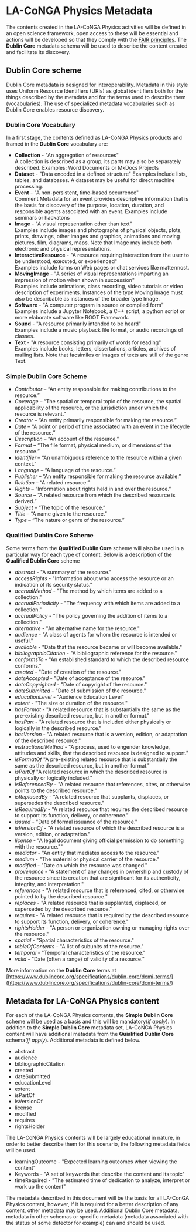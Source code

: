 # LA-CoNGA Physics Metadata

The contents created in the LA-CoNGA Physics activities will be defined in an open science framework, open access to these will be essential and actions will be developed so that they comply with the [FAIR principles](https://www.go-fair.org/fair-principles/). The **Dublin Core** metadata schema will be used to describe the content created and facilitate its discovery.

## Dublin Core scheme

Dublin Core metadata is designed for interoperability. Metadata in this style uses Uniform Resource Identifiers (URIs) as global identifiers both for the things described by the metadata and for the terms used to describe them (vocabularies). The use of specialized metadata vocabularies such as Dublin Core enables resource discovery.

### Dublin Core Vocabulary

In a first stage, the contents defined as LA-CoNGA Physics products and framed in the **Dublin Core** vocabulary are:

- **Collection** - "An aggregation of resources"  
A collection is described as a group; its parts may also be separately described. Examples: Word Documents or MkDocs Projects
- **Dataset** - "Data encoded in a defined structure"
Examples include lists, tables, and databases. A dataset may be useful for direct machine processing.
- **Event** - "A non-persistent, time-based occurrence"   
Comment Metadata for an event provides descriptive information that is the basis for discovery of the purpose, location, duration, and responsible agents associated with an event. Examples include seminars or hackatons
- **Image** - "A visual representation other than text"   
Examples include images and photographs of physical objects, plots, prints, drawings, other images and graphics, animations and moving pictures, film, diagrams, maps. Note that Image may include both electronic and physical representations.
- **InteractiveResource** - "A resource requiring interaction from the user to be understood, executed, or experienced"  
Examples include forms on Web pages or chat services like mattermost.
- **MovingImage** - "A series of visual representations imparting an impression of motion when shown in succession"   
Examples include animations, class recording, video tutorials or video description of experiments. Instances of the type Moving Image must also be describable as instances of the broader type Image.
- **Software** - "A computer program in source or compiled form"  
Examples include a Jupyter Notebook, a C++ script, a python script or more elaborate software like ROOT Framework.
- **Sound** - "A resource primarily intended to be heard"   
Examples include a music playback file format, or audio recordings of classes.
- **Text** - "A resource consisting primarily of words for reading"   
Examples include books, letters, dissertations, articles, archives of mailing lists. Note that facsimiles or images of texts are still of the genre Text.

### Simple Dublin Core Scheme

- *Contributor* – “An entity responsible for making contributions to the resource.”
- *Coverage* – “The spatial or temporal topic of the resource, the spatial applicability of the resource, or the jurisdiction under which the resource is relevant.”
- *Creator* – “An entity primarily responsible for making the resource.”
- *Date* – “A point or period of time associated with an event in the lifecycle of the resource.”
- *Description* – “An account of the resource.”
- *Format* – “The file format, physical medium, or dimensions of the resource.”
- *Identifier* – “An unambiguous reference to the resource within a given context.”
- *Language* – “A language of the resource.”
- *Publisher* – “An entity responsible for making the resource available.”
- *Relation* – “A related resource.”
- *Rights* – “Information about rights held in and over the resource.”
- *Source* – “A related resource from which the described resource is derived.”
- *Subject* – “The topic of the resource.”
- *Title* – “A name given to the resource.”
- *Type* – “The nature or genre of the resource.”

### Qualified Dublin Core Scheme

Some terms from the **Qualified Dublin Core** scheme will also be used in a particular way for each type of content. Below is a description of the **Qualified Dublin Core** scheme

- *abstract* - "A summary of the resource."
- *accessRights* - "Information about who access the resource or an indication of its security status."
- *accrualMethod* - "The method by which items are added to a collection."
- *accrualPeriodicity* - "The frequency with which items are added to a collection."
- *accrualPolicy* - "The policy governing the addition of items to a collection."
- *alternative* - "An alternative name for the resource."
- *audience* - "A class of agents for whom the resource is intended or useful."
- *available* - "Date that the resource became or will become available."
- *bibliographicCitation* - "A bibliographic reference for the resource."
- *conformsTo* - "An established standard to which the described resource conforms."
- *created* - "Date of creation of the resource."
- *dateAccepted* - "Date of acceptance of the resource."
- *dateCopyrighted* - "Date of copyright of the resource."
- *dateSubmitted* - "Date of submission of the resource."
- *educationLevel* - "Audience Education Level"
- *extent* - "The size or duration of the resource."
- *hasFormat* - "A related resource that is substantially the same as the pre-existing described resource, but in another format."
- *hasPart* - "A related resource that is included either physically or logically in the described resource."
- *hasVersion* - "A related resource that is a version, edition, or adaptation of the described resource."
- *instructionalMethod* - "A process, used to engender knowledge, attitudes and skills, that the described resource is designed to support."
- *isFormatOf* "A pre-existing related resource that is substantially the same as the described resource, but in another format."
- *isPartOf* "A related resource in which the described resource is physically or logically included."
- *isReferencedBy* - "A related resource that references, cites, or otherwise points to the described resource."
- *isReplacedBy* - "A related resource that supplants, displaces, or supersedes the described resource."
- *isRequiredBy* - "A related resource that requires the described resource to support its function, delivery, or coherence."
- *issued* - "Date of formal issuance of the resource."
- *isVersionOf* - "A related resource of which the described resource is a version, edition, or adaptation."
- *license* - "A legal document giving official permission to do something with the resource.""
- *mediator* - "An entity that mediates access to the resource."
- *medium* - "The material or physical carrier of the resource."
- *modified* - "Date on which the resource was changed."
- *provenance* - "A statement of any changes in ownership and custody of the resource since its creation that are significant for its authenticity, integrity, and interpretation."
- *references* - "A related resource that is referenced, cited, or otherwise pointed to by the described resource."
- *replaces* - "A related resource that is supplanted, displaced, or superseded by the described resource."
- *requires* - "A related resource that is required by the described resource to support its function, delivery, or coherence."
- *rightsHolder* - "A person or organization owning or managing rights over the resource."
- *spatial* - "Spatial characteristics of the resource."
- *tableOfContents* - "A list of subunits of the resource."
- *temporal* - "Temporal characteristics of the resource."
- *valid* - "Date (often a range) of validity of a resource."

More information on the **Dublin Core** terms at [https://www.dublincore.org/specifications/dublin-core/dcmi-terms/](https://www.dublincore.org/specifications/dublin-core/dcmi-terms/)

## Metadata for LA-CoNGA Physics content

For each of the LA-CoNGA Physics contents, the **Simple Dublin Core** scheme will be used as a basis and this will be mandatory(*if apply*). In addition to the **Simple Dublin Core** metadata set, LA-CoNGA Physics content will have additional metadata from the **Quialified Dublin Core** schema(*if apply*). Additional metadata is defined below.

- abstract
- audience
- bibliographicCitation
- created
- dateSubmitted
- educationLevel
- extent
- isPartOf
- isVersionOf
- license
- modified
- requires
- rightsHolder

The LA-CoNGA Physics contents will be largely educational in nature, in order to better describe them for this scenario, the following metadata fields will be used.

- learningOutcome - "Expected learning outcomes when viewing the content"
- Keywords - "A set of keywords that describe the content and its topic"
- timeRequired - "The estimated time of dedication to analyze, interpret or work up the content"

The metadata described in this document will be the basis for all LA-ConGA Physics content, however, if it is required for a better description of any content, other metadata may be used. Additional Dublin Core metadata, metadata in other schemas or specific metadata (metadata associated with the status of some detector for example) can and should be used.

<!--
> Pendiente:
>
> - RDF para implementación
> - para agrupar https://www.dublincore.org/specifications/dublin-core/usageguide/qualifiers/
> -   - Indexed metadata
-->
